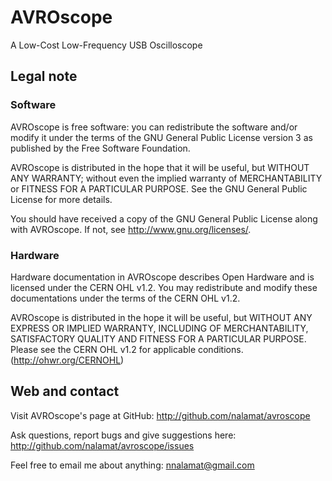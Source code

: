 # AVROscope

A Low-Cost Low-Frequency USB Oscilloscope


## Legal note

### Software

AVROscope is free software: you can redistribute the software and/or modify
it under the terms of the GNU General Public License version 3 as published by
the Free Software Foundation.

AVROscope is distributed in the hope that it will be useful, but WITHOUT
ANY WARRANTY; without even the implied warranty of MERCHANTABILITY or FITNESS
FOR A PARTICULAR PURPOSE. See the GNU General Public License for more details.

You should have received a copy of the GNU General Public License along with
AVROscope. If not, see <http://www.gnu.org/licenses/>.


### Hardware

Hardware documentation in AVROscope describes Open Hardware and is licensed
under the CERN OHL v1.2. You may redistribute and modify these documentations
under the terms of the CERN OHL v1.2.

AVROscope is distributed in the hope it will be useful, but WITHOUT ANY
EXPRESS OR IMPLIED WARRANTY, INCLUDING OF MERCHANTABILITY, SATISFACTORY QUALITY
AND FITNESS FOR A PARTICULAR PURPOSE. Please see the CERN OHL v1.2 for
applicable conditions. (http://ohwr.org/CERNOHL)


## Web and contact

Visit AVROscope's page at GitHub:
    http://github.com/nalamat/avroscope

Ask questions, report bugs and give suggestions here:
    http://github.com/nalamat/avroscope/issues

Feel free to email me about anything:
    nnalamat@gmail.com